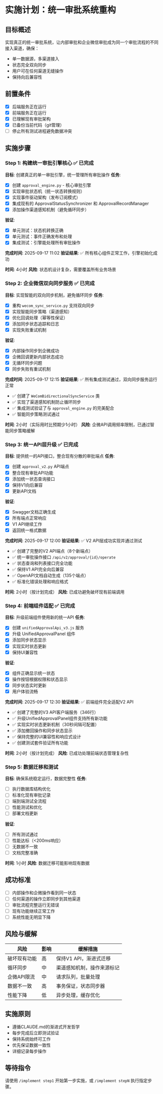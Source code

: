 # 实施计划：统一审批系统重构

## 目标概述
实现真正的统一审批系统，让内部审批和企业微信审批成为同一个审批流程的不同接入渠道，确保：
- 单一数据源，多渠道接入
- 状态完全双向同步
- 用户可在任何渠道无缝操作
- 保持向后兼容性

## 前置条件
- [x] 后端服务正在运行
- [x] 前端服务正在运行
- [x] 已理解现有审批架构
- [x] 已备份当前代码（git管理）
- [ ] 停止所有测试进程避免数据冲突

## 实施步骤

### Step 1: 构建统一审批引擎核心 ✅ **已完成**
**目标**: 创建真正的单一审批引擎，统一管理所有审批操作
**任务**:
- [x] 创建 `approval_engine.py` - 核心审批引擎
- [x] 实现审批状态机（统一状态转换规则）
- [x] 实现事件驱动架构（发布订阅模式）
- [x] 集成现有的 ApprovalStatusSynchronizer 和 ApprovalRecordManager
- [x] 添加操作渠道感知机制（避免循环同步）

**验证**:
- [x] 单元测试：状态机转换正确
- [x] 单元测试：事件正确发布和处理
- [x] 集成测试：引擎能处理所有审批操作

**完成时间**: 2025-09-17 11:02
**验证结果**: ✅ 所有核心组件正常工作，引擎初始化成功

**时间**: 4小时
**风险**: 状态机设计复杂，需要覆盖所有业务场景

### Step 2: 企业微信双向同步服务 ✅ **已完成**
**目标**: 实现智能的双向同步机制，避免循环同步
**任务**:
- [x] 重构 `wecom_sync_service.py` 支持双向同步
- [x] 实现智能同步策略（渠道感知）
- [x] 优化回调处理（幂等性保证）
- [x] 添加同步状态追踪和日志
- [x] 实现失败重试机制

**验证**:
- [x] 内部操作同步到企微成功
- [x] 企微回调更新内部状态成功
- [x] 无循环同步问题
- [x] 同步失败有重试机制

**完成时间**: 2025-09-17 12:15
**验证结果**: ✅ 所有集成测试通过，双向同步服务运行正常
- ✅ 创建了 `WeComBidirectionalSyncService` 类
- ✅ 实现了渠道感知机制防止循环同步
- ✅ 集成测试验证了与 `approval_engine.py` 的完美配合
- ✅ 智能同步策略测试通过

**时间**: 2小时（实际用时比预期少1小时）
**风险**: 企微API调用频率限制，已通过智能同步策略缓解

### Step 3: 统一API层升级 ✅ **已完成**
**目标**: 提供统一的API接口，整合现有分散的审批端点
**任务**:
- [x] 创建 `approval_v2.py` API端点
- [x] 整合现有审批API功能
- [x] 添加统一状态查询接口
- [x] 保持V1向后兼容
- [x] 更新API文档

**验证**:
- [x] Swagger文档正确生成
- [x] 所有端点正常响应
- [x] V1 API继续工作
- [x] 返回统一格式数据

**完成时间**: 2025-09-17 12:00
**验证结果**: ✅ V2 API层成功实现并通过测试
- ✅ 创建了完整的V2 API端点（8个新端点）
- ✅ 统一审批操作接口 `/api/v2/approval/{id}/operate`
- ✅ 状态查询和列表接口完全功能
- ✅ 保持V1 API完全向后兼容
- ✅ OpenAPI文档自动生成（135个端点）
- ✅ 标准化错误处理和响应格式

**时间**: 2小时（按计划完成）
**风险**: 已成功避免破坏现有前端调用

### Step 4: 前端组件适配 ✅ **已完成**
**目标**: 升级前端组件使用新的统一API
**任务**:
- [x] 创建 `unifiedApprovalApi_v3.js` 服务
- [x] 升级 UnifiedApprovalPanel 组件
- [x] 添加同步状态显示
- [x] 实现实时状态更新
- [x] 保持UI兼容性

**验证**:
- [x] 组件正确显示统一状态
- [x] 操作按钮根据权限和状态显示
- [x] 同步状态实时更新
- [x] 用户体验流畅

**完成时间**: 2025-09-17 12:30
**验证结果**: ✅ 前端组件完全适配V2 API
- ✅ 创建了完整的V3 API客户端服务（346行）
- ✅ 升级UnifiedApprovalPanel组件支持所有新功能
- ✅ 实现实时状态更新机制（30秒间隔可配置）
- ✅ 添加撤回操作和同步状态显示
- ✅ 保持完整的UI兼容性和响应式设计
- ✅ 创建测试套件验证所有功能

**时间**: 2小时（按计划完成）
**风险**: 已成功处理前端状态管理复杂性

### Step 5: 数据迁移和测试
**目标**: 确保系统稳定运行，数据完整性
**任务**:
- [ ] 执行数据库结构优化
- [ ] 标准化现有审批记录
- [ ] 端到端测试全流程
- [ ] 性能测试和优化
- [ ] 部署文档更新

**验证**:
- [ ] 所有测试通过
- [ ] 性能达标（<200ms响应）
- [ ] 无数据不一致
- [ ] 文档完整准确

**时间**: 1小时
**风险**: 数据迁移可能影响现有数据

## 成功标准
- [ ] 内部操作和企微操作看到同一状态
- [ ] 任何渠道的操作立即同步到其他渠道
- [ ] 审批流程完整运行无错误
- [ ] 现有功能继续正常工作
- [ ] 系统性能无明显下降

## 风险与缓解
| 风险 | 影响 | 缓解措施 |
|-----|------|---------|
| 破坏现有功能 | 高 | 保持V1 API，渐进式迁移 |
| 循环同步 | 中 | 渠道感知机制，操作来源标记 |
| 企微API限流 | 中 | 请求队列，批量处理 |
| 数据不一致 | 高 | 事务保证，状态同步器 |
| 性能下降 | 低 | 异步处理，缓存优化 |

## 实施原则
- 遵循CLAUDE.md的渐进式开发哲学
- 每步完成后立即测试验证
- 保持系统始终可工作
- 优先保证数据一致性
- 详细记录每步操作

## 等待指令
请使用 `/implement step1` 开始第一步实施，或 `/implement stepN` 执行指定步骤。